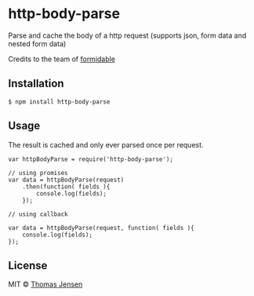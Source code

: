 # http-body-parse

Parse and cache the body of a http request (supports json, form data and nested form data)

Credits to the team of [formidable](https://github.com/felixge/node-formidable)

## Installation

	$ npm install http-body-parse

## Usage

The result is cached and only ever parsed once per request.

	var httpBodyParse = require('http-body-parse');

	// using promises
	var data = httpBodyParse(request)
		.then(function( fields ){
			console.log(fields);
		});

	// using callback

	var data = httpBodyParse(request, function( fields ){
		console.log(fields);
	});

## License

MIT © [Thomas Jensen](http://tjconcept.dk)